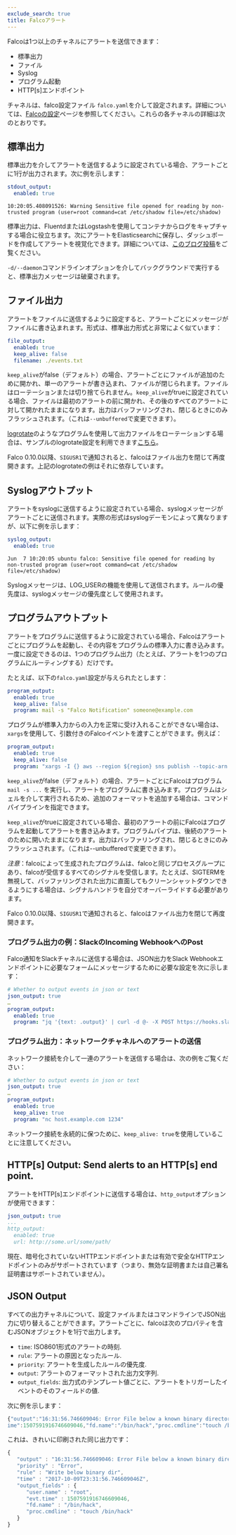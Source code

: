 ```yaml
---
exclude_search: true
title: Falcoアラート
---
```


Falcoは1つ以上のチャネルにアラートを送信できます：

* 標準出力
* ファイル
* Syslog
* プログラム起動
* HTTP[s]エンドポイント

チャネルは、falco設定ファイル `falco.yaml`を介して設定されます。詳細については、[Falcoの設定](../configuration)ページを参照してください。これらの各チャネルの詳細は次のとおりです。

## 標準出力

標準出力を介してアラートを送信するように設定されている場合、アラートごとに1行が出力されます。次に例を示します：

```yaml
stdout_output:
  enabled: true
```

```
10:20:05.408091526: Warning Sensitive file opened for reading by non-trusted program (user=root command=cat /etc/shadow file=/etc/shadow)
```
標準出力は、FluentdまたはLogstashを使用してコンテナからログをキャプチャする場合に役立ちます。次にアラートをElasticsearchに保存し、ダッシュボードを作成してアラートを視覚化できます。詳細については、[このブログ投稿](https://sysdig.com/blog/kubernetes-security-logging-fluentd-falco/)をご覧ください。

`-d/--daemon`コマンドラインオプションを介してバックグラウンドで実行すると、標準出力メッセージは破棄されます。

## ファイル出力

アラートをファイルに送信するように設定すると、アラートごとにメッセージがファイルに書き込まれます。形式は、標準出力形式と非常によく似ています：

```yaml
file_output:
  enabled: true
  keep_alive: false
  filename: ./events.txt
```

`keep_alive`がfalse（デフォルト）の場合、アラートごとにファイルが追加のために開かれ、単一のアラートが書き込まれ、ファイルが閉じられます。ファイルはローテーションまたは切り捨てられません。`keep_alive`がtrueに設定されている場合、ファイルは最初のアラートの前に開かれ、その後のすべてのアラートに対して開かれたままになります。出力はバッファリングされ、閉じるときにのみフラッシュされます。（これは`--unbuffered`で変更できます）。

[logrotate](https://github.com/logrotate/logrotate)のようなプログラムを使用して出力ファイルをローテーションする場合は、サンプルのlogrotate設定を利用できます[こちら](https://github.com/falcosecurity/falco/blob/ffd8747ec0943db2546c3270826e1700dc4df75f/examples/logrotate/falco)。

Falco 0.10.0以降、`SIGUSR1`で通知されると、falcoはファイル出力を閉じて再度開きます。上記のlogrotateの例はそれに依存しています。

## Syslogアウトプット

アラートをsyslogに送信するように設定されている場合、syslogメッセージがアラートごとに送信されます。実際の形式はsyslogデーモンによって異なりますが、以下に例を示します：

```yaml
syslog_output:
  enabled: true
```

```
Jun  7 10:20:05 ubuntu falco: Sensitive file opened for reading by non-trusted program (user=root command=cat /etc/shadow file=/etc/shadow)
```

Syslogメッセージは、LOG_USERの機能を使用して送信されます。ルールの優先度は、syslogメッセージの優先度として使用されます。

## プログラムアウトプット

アラートをプログラムに送信するように設定されている場合、Falcoはアラートごとにプログラムを起動し、その内容をプログラムの標準入力に書き込みます。一度に設定できるのは、1つのプログラム出力（たとえば、アラートを1つのプログラムにルーティングする）だけです。

たとえば、以下の`falco.yaml`設定が与えられたとします：

```yaml
program_output:
  enabled: true
  keep_alive: false
  program: mail -s "Falco Notification" someone@example.com
```

プログラムが標準入力からの入力を正常に受け入れることができない場合は、`xargs`を使用して、引数付きのFalcoイベントを渡すことができます。例えば：

```yaml
program_output:
  enabled: true
  keep_alive: false
  program: "xargs -I {} aws --region ${region} sns publish --topic-arn ${falco_sns_arn} --message {}"
```

`keep_alive`がfalse（デフォルト）の場合、アラートごとにFalcoはプログラム`mail -s ...` を実行し、アラートをプログラムに書き込みます。プログラムはシェルを介して実行されるため、追加のフォーマットを追加する場合は、コマンドパイプラインを指定できます。

`keep_alive`がtrueに設定されている場合、最初のアラートの前にFalcoはプログラムを起動してアラートを書き込みます。プログラムパイプは、後続のアラートのために開いたままになります。出力はバッファリングされ、閉じるときにのみフラッシュされます。（これは--unbufferedで変更できます）。

*注意*：falcoによって生成されたプログラムは、falcoと同じプロセスグループにあり、falcoが受信するすべてのシグナルを受信します。たとえば、SIGTERMを無視して、バッファリングされた出力に直面してもクリーンシャットダウンできるようにする場合は、シグナルハンドラを自分でオーバーライドする必要があります。

Falco 0.10.0以降、`SIGUSR1`で通知されると、falcoはファイル出力を閉じて再度開きます。

### プログラム出力の例：SlackのIncoming WebhookへのPost

Falco通知をSlackチャネルに送信する場合は、JSON出力をSlack Webhookエンドポイントに必要なフォームにメッセージするために必要な設定を次に示します：

```yaml
# Whether to output events in json or text
json_output: true
…
program_output:
  enabled: true
  program: "jq '{text: .output}' | curl -d @- -X POST https://hooks.slack.com/services/XXX"
```

### プログラム出力：ネットワークチャネルへのアラートの送信

ネットワーク接続を介して一連のアラートを送信する場合は、次の例をご覧ください：

```yaml
# Whether to output events in json or text
json_output: true
…
program_output:
  enabled: true
  keep_alive: true
  program: "nc host.example.com 1234"
```

ネットワーク接続を永続的に保つために、`keep_alive: true`を使用していることに注意してください。

## HTTP[s] Output: Send alerts to an HTTP[s] end point.

アラートをHTTP[s]エンドポイントに送信する場合は、`http_output`オプションが使用できます：

```yaml
json_output: true
...
http_output:
  enabled: true
  url: http://some.url/some/path/
```

現在、暗号化されていないHTTPエンドポイントまたは有効で安全なHTTPエンドポイントのみがサポートされています（つまり、無効な証明書または自己署名証明書はサポートされていません）。

## JSON Output

すべての出力チャネルについて、設定ファイルまたはコマンドラインでJSON出力に切り替えることができます。アラートごとに、falcoは次のプロパティを含むJSONオブジェクトを1行で出力します。

* `time`: ISO8601形式のアラートの時刻.
* `rule`: アラートの原因となったルール.
* `priority`: アラートを生成したルールの優先度.
* `output`: アラートのフォーマットされた出力文字列.
* `output_fields`: 出力式のテンプレート値ごとに、アラートをトリガーしたイベントのそのフィールドの値.

次に例を示します：

```javascript
{"output":"16:31:56.746609046: Error File below a known binary directory opened for writing (user=root command=touch /bin/hack file=/bin/hack)","priority":"Error","rule":"Write below binary dir","time":"2017-10-09T23:31:56.746609046Z", "output_fields": {"evt.t\
ime":1507591916746609046,"fd.name":"/bin/hack","proc.cmdline":"touch /bin/hack","user.name":"root"}} 
```

これは、きれいに印刷された同じ出力です：

```javascript
{
   "output" : "16:31:56.746609046: Error File below a known binary directory opened for writing (user=root command=touch /bin/hack file=/bin/hack)"
   "priority" : "Error",
   "rule" : "Write below binary dir",
   "time" : "2017-10-09T23:31:56.746609046Z",
   "output_fields" : {
      "user.name" : "root",
      "evt.time" : 1507591916746609046,
      "fd.name" : "/bin/hack",
      "proc.cmdline" : "touch /bin/hack"
   }
}
```




